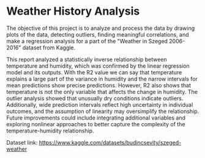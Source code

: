 # Weather History Analysis
 
The objective of this project is to analyze and process the data by drawing plots of the data, detecting outliers, finding meaningful correlations, and make a regression analysis for a part of the "Weather in Szeged 2006-2016"  dataset from Kaggle.

This report analyzed a statistically inverse relationship between temperature and humidity, which was confirmed by the linear regression model and its outputs. With the R2 value we can say that temperature explains a large part of the variance in humidity and the narrow intervals for mean predictions show precise predictions. However, R2 also shows that temperature is not the only variable that affects the change in humidity. The outlier analysis showed that unusually dry conditions indicate outliers. Additionally, wide prediction intervals reflect high uncertainty in individual outcomes, and the assumption of linearity may oversimplify the relationship. Future improvements could include integrating additional variables and exploring nonlinear approaches to better capture the complexity of the temperature-humidity relationship.


Dataset link: https://www.kaggle.com/datasets/budincsevity/szeged-weather 
